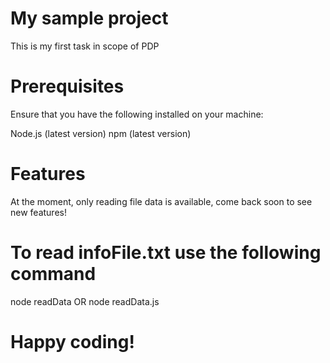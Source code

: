 # My sample project

This is my first task in scope of PDP

# Prerequisites

Ensure that you have the following installed on your machine:

Node.js (latest version)
npm (latest version)

# Features

At the moment, only reading file data is available, come back soon to see new features!

# To read infoFile.txt use the following command

node readData
OR
node readData.js

# Happy coding!
